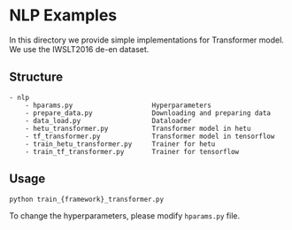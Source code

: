 # NLP Examples
In this directory we provide simple implementations for Transformer model. We use the IWSLT2016 de-en dataset. 
## Structure
```
- nlp
    - hparams.py                    Hyperparameters
    - prepare_data.py               Downloading and preparing data
    - data_load.py                  Dataloader
    - hetu_transformer.py           Transformer model in hetu
    - tf_transformer.py             Transformer model in tensorflow
    - train_hetu_transformer.py     Trainer for hetu
    - train_tf_transformer.py       Trainer for tensorflow
```
## Usage
```bash
python train_{framework}_transformer.py
```
To change the hyperparameters, please modify `hparams.py` file.